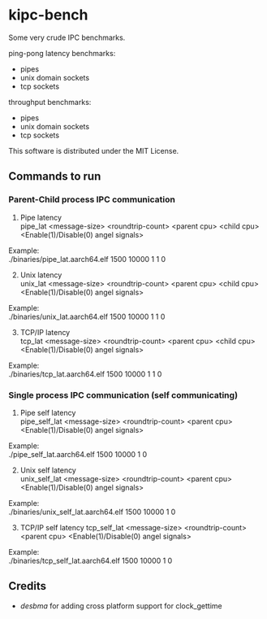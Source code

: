 kipc-bench
=========

Some very crude IPC benchmarks.

ping-pong latency benchmarks:
* pipes
* unix domain sockets
* tcp sockets

throughput benchmarks:
* pipes
* unix domain sockets
* tcp sockets

This software is distributed under the MIT License.

## Commands to run ##

### Parent-Child process IPC communication ###

1. Pipe latency </br>
pipe_lat \<message-size\> \<roundtrip-count\> \<parent cpu\> \<child cpu\> \<Enable(1)/Disable(0) angel signals\></br>

Example: </br>
./binaries/pipe_lat.aarch64.elf 1500 10000 1 1 0</br>

2. Unix latency </br>
unix_lat \<message-size\> \<roundtrip-count\> \<parent cpu\> \<child cpu\> \<Enable(1)/Disable(0) angel signals\> </br>

Example: </br>
./binaries/unix_lat.aarch64.elf 1500 10000 1 1 0</br>

3. TCP/IP latency </br>
tcp_lat \<message-size\> \<roundtrip-count\> \<parent cpu\> \<child cpu\> \<Enable(1)/Disable(0) angel signals\></br>

Example:</br>
./binaries/tcp_lat.aarch64.elf 1500 10000 1 1 0</br>

### Single process IPC communication (self communicating) ###

1. Pipe self latency</br>
pipe_self_lat \<message-size\> \<roundtrip-count\> \<parent cpu\> \<Enable(1)/Disable(0) angel signals\></br>

Example:</br>
./pipe_self_lat.aarch64.elf 1500 10000 1 0</br>

2. Unix self latency</br>
unix_self_lat \<message-size\> \<roundtrip-count\> \<parent cpu\> \<Enable(1)/Disable(0) angel signals\></br>

Example:</br>
./binaries/unix_self_lat.aarch64.elf 1500 10000 1 0</br>

3. TCP/IP self latency
tcp_self_lat \<message-size\> \<roundtrip-count\> \<parent cpu\> \<Enable(1)/Disable(0) angel signals\></br>

Example:</br>
./binaries/tcp_self_lat.aarch64.elf 1500 10000 1 0</br>

## Credits ##

* *desbma* for adding cross platform support for clock_gettime
